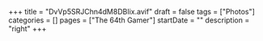 +++
title = "DvVp5SRJChn4dM8DBIix.avif"
draft = false
tags = ["Photos"]
categories = []
pages = ["The 64th Gamer"]
startDate = ""
description = "right"
+++
